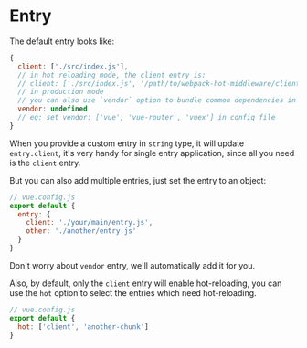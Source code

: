 # Entry

The default entry looks like:

```js
{
  client: ['./src/index.js'],
  // in hot reloading mode, the client entry is:
  // client: ['./src/index.js', '/path/to/webpack-hot-middleware/client'],
  // in production mode
  // you can also use `vendor` option to bundle common dependencies in a single chunk called `vendor` other than `client` chunk
  vendor: undefined
  // eg: set vendor: ['vue', 'vue-router', 'vuex'] in config file
}
```

When you provide a custom entry in `string` type, it will update `entry.client`, it's very handy for single entry application, since all you need is the `client` entry.

But you can also add multiple entries, just set the entry to an object:

```js
// vue.config.js
export default {
  entry: {
    client: './your/main/entry.js',
    other: './another/entry.js'
  }
}
```

Don't worry about `vendor` entry, we'll automatically add it for you.

Also, by default, only the `client` entry will enable hot-reloading, you can use the `hot` option to select the entries which need hot-reloading.

```js
// vue.config.js
export default {
  hot: ['client', 'another-chunk']
}
```


